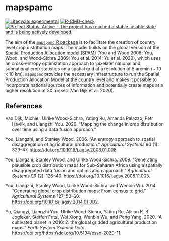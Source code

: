 
<!-- README.md is generated from README.Rmd. Please edit that file -->

# mapspamc

<!-- badges: start -->

[![Lifecycle:
experimental](https://img.shields.io/badge/lifecycle-experimental-orange.svg)](https://www.tidyverse.org/lifecycle/#experimental)
[![R-CMD-check](https://github.com/michielvandijk/mapspamc/workflows/R-CMD-check/badge.svg)](https://github.com/michielvandijk/mapspamc/actions)
[![Project Status: Active – The project has reached a stable, usable
state and is being actively
developed.](https://www.repostatus.org/badges/latest/active.svg)](https://www.repostatus.org/#active)
<!-- badges: end -->

The aim of the [`mapspamc` R
package](https://github.com/michielvandijk/mapspamc) is to facilitate
the creation of country level crop distribution maps. The model builds
on the global version of the [Spatial Production Allocation model
(SPAM)](www.mapspam.info) (You and Wood 2006; You, Wood, and Wood-Sichra
2009; You et al. 2014; Yu et al. 2020), which uses an cross-entropy
optimization approach to ‘pixelate’ national and subnational crop
statistics on a spatial grid at a resolution of 5 arcmin (\~ 10 x 10
km). `mapspamc` provides the necessary infrastructure to run the Spatial
Production Allocation Model at the country level and makes it possible
to incorporate national sources of information and potentially create
maps at a higher resolution of 30 arcsec (Van Dijk et al. 2020).

## References

<div id="refs" class="references csl-bib-body hanging-indent">

<div id="ref-VanDijk2020" class="csl-entry">

Van Dijk, Michiel, Ulrike Wood-Sichra, Yating Ru, Amanda Palazzo, Petr
Havlik, and Liangzhi You. 2020. “<span class="nocase">Mapping the change
in crop distribution over time using a data fusion approach</span>.”

</div>

<div id="ref-You2006" class="csl-entry">

You, Liangzhi, and Stanley Wood. 2006. “<span class="nocase">An entropy
approach to spatial disaggregation of agricultural production</span>.”
*Agricultural Systems* 90 (1): 329–47.
<https://doi.org/10.1016/j.agsy.2006.01.008>.

</div>

<div id="ref-You2009" class="csl-entry">

You, Liangzhi, Stanley Wood, and Ulrike Wood-Sichra. 2009. “<span
class="nocase">Generating plausible crop distribution maps for
Sub-Saharan Africa using a spatially disaggregated data fusion and
optimization approach</span>.” *Agricultural Systems* 99 (2): 126–40.
<https://doi.org/10.1016/j.agsy.2008.11.003>.

</div>

<div id="ref-You2014a" class="csl-entry">

You, Liangzhi, Stanley Wood, Ulrike Wood-Sichra, and Wenbin Wu. 2014.
“<span class="nocase">Generating global crop distribution maps: From
census to grid</span>.” *Agricultural Systems* 127: 53–60.
<https://doi.org/10.1016/j.agsy.2014.01.002>.

</div>

<div id="ref-Yu2020" class="csl-entry">

Yu, Qiangyi, Liangzhi You, Ulrike Wood-Sichra, Yating Ru, Alison K. B.
Joglekar, Steffen Fritz, Wei Xiong, Wenbin Wu, and Peng Yang. 2020.
“<span class="nocase">A cultivated planet in 2010: 2. the global gridded
agricultural production maps</span>.” *Earth System Science Data*.
https://doi.org/<https://doi.org/10.5194/essd-2020-11>.

</div>

</div>
